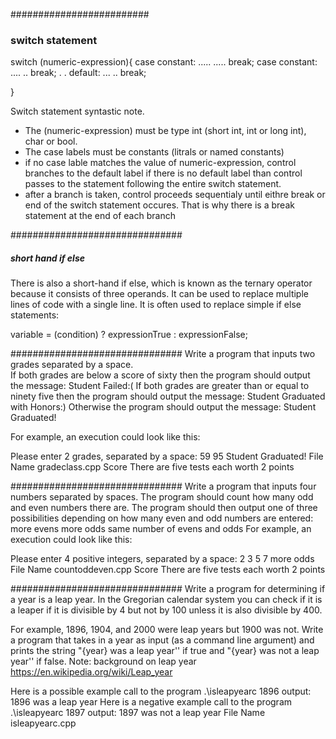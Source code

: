 #########################
### switch statement ####

switch (numeric-expression){
    case constant:
        .....
        .....
        break;
    case constant:
        ....
        ..
        break;
    .
    .
    default:
        ...
        ..
        break;

}

Switch statement syntastic note.

- The (numeric-expression) must be type int (short int, int or long int), char or bool.
- The case labels must be constants (litrals or named constants)
- if no case lable matches the value of numeric-expression, control branches to the default label if there is no default label than control passes to the statement following the entire switch statement. 
- after a branch is taken, control proceeds sequentialy until eithre break or end of the switch statement occures. That is why there is a break statement at the end of each branch 



###############################
##### short hand if else ######

There is also a short-hand if else, which is known as the ternary operator because it consists of three operands. It can be used to replace multiple lines of code with a single line. It is often used to replace simple if else statements:

variable = (condition) ? expressionTrue : expressionFalse;

###############################
Write a program that inputs two grades separated by a space.  
If both grades are below a score of sixty then the program should output the message:
Student Failed:(
If both grades are greater than or equal to ninety five then the program should output the message:
Student Graduated with Honors:)
Otherwise the program should output the message:
Student Graduated!



For example, an execution could look like this:

Please enter 2 grades, separated by a space: 59 95
Student Graduated!
File Name 
gradeclass.cpp
Score
There are five tests each worth 2 points

###############################
Write a program that inputs four numbers separated by spaces.  The program should count how many odd and even numbers there are. The program should then output one of three possibilities depending on how many even and odd numbers are entered:
more evens
more odds
same number of evens and odds
For example, an execution could look like this:

Please enter 4 positive integers, separated by a space: 
 2 3 5 7
more odds
File Name 
countoddeven.cpp
Score
There are five tests each worth 2 points

###############################
Write a program for determining if a year is a leap year. In the Gregorian calendar
system you can check if it is a leaper if it is divisible by 4 but not by 100 unless it is also divisible by 400.

For example, 1896, 1904, and 2000 were leap years but 1900 was not.
Write a program that takes in a year as input (as a command line argument) and prints the string "{year} was a leap year'' if true and "{year} was not a leap year'' if false.
Note: background on leap year https://en.wikipedia.org/wiki/Leap_year

Here is a possible example call to the program
.\isleapyearc 1896
output:
1896 was a leap year
Here is a negative example call to the program
.\isleapyearc 1897
output:
1897 was not a leap year
File Name 
isleapyearc.cpp